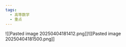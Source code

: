 ```yaml
---
tags:
  - 高等数学
  - 重点
---
```

![[Pasted image 20250404181412.png]]![[Pasted image 20250404181500.png]]